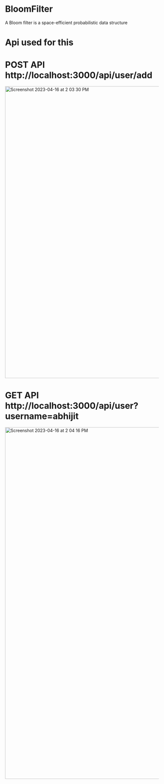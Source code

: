 # BloomFilter
A Bloom filter is a space-efficient probabilistic data structure
# Api used for this
# POST API  http://localhost:3000/api/user/add
<img width="952" alt="Screenshot 2023-04-16 at 2 03 30 PM" src="https://user-images.githubusercontent.com/72085331/232286799-03604ac4-f51a-4912-b4c5-a7b4be5ac590.png">

# GET API http://localhost:3000/api/user?username=abhijit
<img width="1147" alt="Screenshot 2023-04-16 at 2 04 16 PM" src="https://user-images.githubusercontent.com/72085331/232286836-b2f1fdbd-fb6f-4253-9469-43859cb84828.png">
